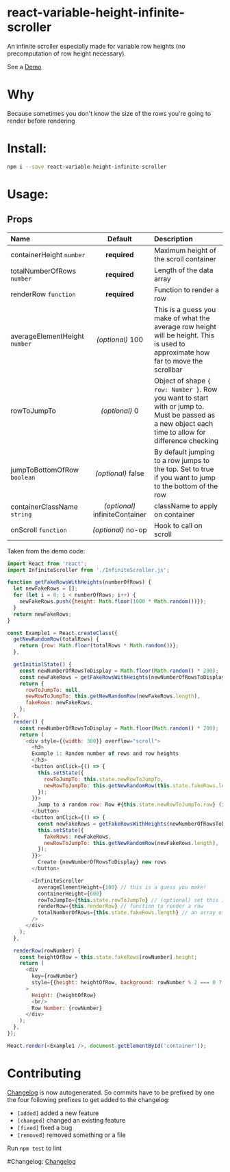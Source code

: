 # react-variable-height-infinite-scroller

An infinite scroller especially made for variable row heights (no precomputation of row height necessary).

See a [Demo](http://tnrich.github.io/react-variable-height-infinite-scroller/)

# Why

Because sometimes you don't know the size of the rows you're going to render before rendering

# Install: 

```sh
npm i --save react-variable-height-infinite-scroller
```

# Usage:

## Props

| Name | Default | Description |
| :--- |:---:| :---|
| containerHeight `number` | __required__ | Maximum height of the scroll container |
| totalNumberOfRows `number` | __required__ | Length of the data array |
| renderRow `function` | __required__ | Function to render a row |
| averageElementHeight `number` | *(optional)* 100 | This is a guess you make of what the average row height will be height. This is used to approximate how far to move the scrollbar |
| rowToJumpTo | *(optional)* 0 | Object of shape `{ row: Number }`. Row you want to start with or jump to. Must be passed as a new object each time to allow for difference checking |
| jumpToBottomOfRow `boolean` | *(optional)* false |  By default jumping to a row jumps to the top. Set to true if you want to jump to the bottom of the row |
| containerClassName `string` | *(optional)* infiniteContainer | className to apply on container |
| onScroll `function` | *(optional)* no-op |  Hook to call on scroll |


Taken from the demo code: 

```javascript
import React from 'react';
import InfiniteScroller from './InfiniteScroller.js';

function getFakeRowsWithHeights(numberOfRows) {
  let newFakeRows = [];
  for (let i = 0; i < numberOfRows; i++) {
    newFakeRows.push({height: Math.floor(1000 * Math.random())});
  }
  return newFakeRows;
}

const Example1 = React.createClass({
  getNewRandomRow(totalRows) {
    return {row: Math.floor(totalRows * Math.random())};
  },

  getInitialState() {
    const newNumberOfRowsToDisplay = Math.floor(Math.random() * 200);
    const newFakeRows = getFakeRowsWithHeights(newNumberOfRowsToDisplay);
    return {
      rowToJumpTo: null,
      newRowToJumpTo: this.getNewRandomRow(newFakeRows.length),
      fakeRows: newFakeRows,
    };
  },
  render() {
    const newNumberOfRowsToDisplay = Math.floor(Math.random() * 200);
    return (
      <div style={{width: 300}} overflow="scroll">
        <h3>
        Example 1: Random number of rows and row heights
        </h3>
        <button onClick={() => {
          this.setState({
            rowToJumpTo: this.state.newRowToJumpTo,
            newRowToJumpTo: this.getNewRandomRow(this.state.fakeRows.length),
          });
        }}>
          Jump to a random row: Row #{this.state.newRowToJumpTo.row} (its height is {this.state.fakeRows[this.state.newRowToJumpTo.row].height})
        </button>
        <button onClick={() => {
          const newFakeRows = getFakeRowsWithHeights(newNumberOfRowsToDisplay);
          this.setState({
            fakeRows: newFakeRows,
            newRowToJumpTo: this.getNewRandomRow(newFakeRows.length),
          });
        }}>
          Create {newNumberOfRowsToDisplay} new rows
        </button>

        <InfiniteScroller
          averageElementHeight={100} // this is a guess you make!
          containerHeight={600}
          rowToJumpTo={this.state.rowToJumpTo} // (optional) set this if you want to start/jump to a a particular row. Must be passed as a new object each time to allow for difference checking
          renderRow={this.renderRow} // function to render a row
          totalNumberOfRows={this.state.fakeRows.length} // an array of data for your rows
        />
      </div>
    );
  },

  renderRow(rowNumber) {
    const heightOfRow = this.state.fakeRows[rowNumber].height;
    return (
      <div
        key={rowNumber}
        style={{height: heightOfRow, background: rowNumber % 2 === 0 ? 'red' : 'orange'}}
      >
        Height: {heightOfRow}
        <br/>
        Row Number: {rowNumber}
      </div>
    );
  },
});

React.render(<Example1 />, document.getElementById('container'));
```

# Contributing

[Changelog](https://github.com/tnrich/react-variable-height-infinite-scroller/blob/master/CHANGELOG.md) is now autogenerated. So commits have to be prefixed by one the four following prefixes to get added to the changelog: 

- `[added]` added a new feature
- `[changed]` changed an existing feature
- `[fixed]` fixed a bug
- `[removed]` removed something or a file

Run ```npm test``` to lint

#Changelog: 
[Changelog](https://github.com/tnrich/react-variable-height-infinite-scroller/blob/master/CHANGELOG.md)
